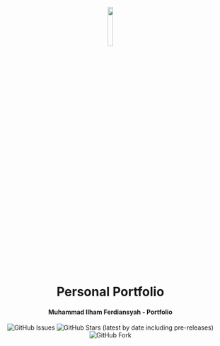 <p align="center"><img width=15% src="https://res.cloudinary.com/dffrqml8w/image/upload/v1645420125/Screenshot_106_h9pbdd.png"></p>
<h1 align="center">Personal Portfolio</h1>
<h4 align="center">Muhammad Ilham Ferdiansyah - Portfolio</h4>

<p align="center">
  <img alt="GitHub Issues" src="https://img.shields.io/github/issues/Muhammad-Ilham-Ferdiansyah/website-portfolio?color=%2320A5C8&style=for-the-badge">
  <img alt="GitHub Stars (latest by date including pre-releases)" src="https://img.shields.io/github/stars/Muhammad-Ilham-Ferdiansyah/website-portfolio?color=light&style=for-the-badge">
  <img alt="GitHub Fork" src="https://img.shields.io/github/forks/Muhammad-Ilham-Ferdiansyah/website-portfolio?color=red&style=for-the-badge">
</p>
